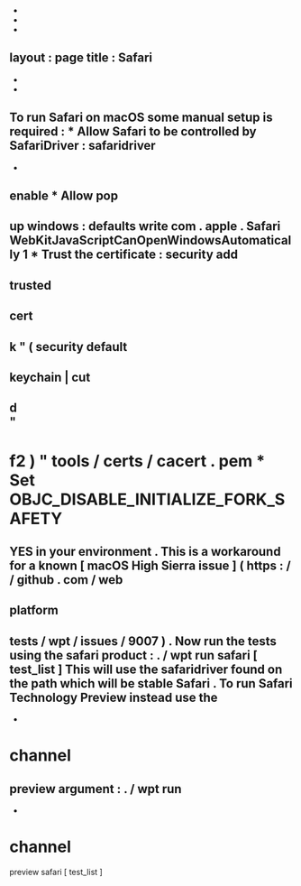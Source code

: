 -
-
-
layout
:
page
title
:
Safari
-
-
-
To
run
Safari
on
macOS
some
manual
setup
is
required
:
*
Allow
Safari
to
be
controlled
by
SafariDriver
:
safaridriver
-
-
enable
*
Allow
pop
-
up
windows
:
defaults
write
com
.
apple
.
Safari
WebKitJavaScriptCanOpenWindowsAutomatically
1
*
Trust
the
certificate
:
security
add
-
trusted
-
cert
-
k
"
(
security
default
-
keychain
|
cut
-
d
\
"
-
f2
)
"
tools
/
certs
/
cacert
.
pem
*
Set
OBJC_DISABLE_INITIALIZE_FORK_SAFETY
=
YES
in
your
environment
.
This
is
a
workaround
for
a
known
[
macOS
High
Sierra
issue
]
(
https
:
/
/
github
.
com
/
web
-
platform
-
tests
/
wpt
/
issues
/
9007
)
.
Now
run
the
tests
using
the
safari
product
:
.
/
wpt
run
safari
[
test_list
]
This
will
use
the
safaridriver
found
on
the
path
which
will
be
stable
Safari
.
To
run
Safari
Technology
Preview
instead
use
the
-
-
channel
=
preview
argument
:
.
/
wpt
run
-
-
channel
=
preview
safari
[
test_list
]
